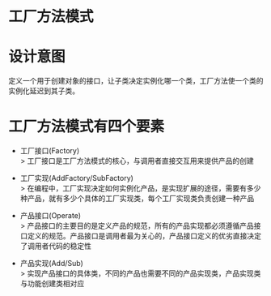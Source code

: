 工厂方法模式
====

# 设计意图
定义一个用于创建对象的接口，让子类决定实例化哪一个类，工厂方法使一个类的实例化延迟到其子类。

# 工厂方法模式有四个要素
+ 工厂接口(Factory)
  </br> > 工厂接口是工厂方法模式的核心，与调用者直接交互用来提供产品的创建

+ 工厂实现(AddFactory/SubFactory)
  </br> > 在编程中，工厂实现决定如何实例化产品，是实现扩展的途径，需要有多少种产品，就有多少个具体的工厂实现类，每个工厂实现类负责创建一种产品

+ 产品接口(Operate)
  </br> > 产品接口的主要目的是定义产品的规范，所有的产品实现都必须遵循产品接口定义的规范。产品接口是调用者最为关心的，产品接口定义的优劣直接决定了调用者代码的稳定性

+ 产品实现(Add/Sub)
  </br> > 实现产品接口的具体类，不同的产品也需要不同的产品实现类，产品实现类与功能创建类相对应
